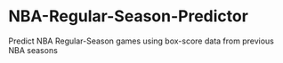# NBA-Regular-Season-Predictor
Predict NBA Regular-Season games using box-score data from previous NBA seasons
